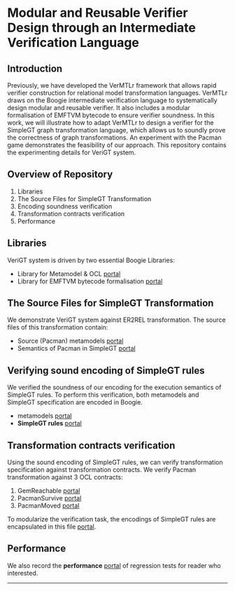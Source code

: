 Modular and Reusable Verifier Design through an Intermediate Verification Language
=======

Introduction
------
Previously, we have developed the VerMTLr framework that allows rapid verifier construction for relational model transformation languages. VerMTLr draws on the Boogie intermediate verification language to systematically design modular and reusable verifier. It also includes a modular formalisation of EMFTVM bytecode to ensure verifier soundness. In this work, we will illustrate how to adapt VerMTLr to design a verifier for the SimpleGT graph transformation language, which allows us to soundly prove the correctness of graph transformations. An experiment with the Pacman game demonstrates the feasibility of our approach. This repository contains the experimenting details for VeriGT system.


Overview of Repository
------
1. Libraries
2. The Source Files for SimpleGT Transformation
3. Encoding soundness verification
4. Transformation contracts verification
5. Performance

Libraries
------
VeriGT system is driven by two essential Boogie Libraries:
- Library for Metamodel & OCL [portal](https://github.com/VeriATL/VeriGT/blob/master/Prelude/LibOCL.bpl)
- Library for EMFTVM bytecode formalisation [portal](https://github.com/VeriATL/VeriGT/blob/master/Prelude/Instr.bpl)

The Source Files for SimpleGT Transformation
------
We demonstrate VeriGT system against ER2REL transformation. The source files of this transformation contain:
- Source (Pacman) metamodels [portal](https://github.com/VeriATL/VeriGT/blob/master/Source/Pacman.ecore)
- Semantics of Pacman in SimpleGT [portal](https://github.com/VeriATL/VeriGT/blob/master/Source/Pacman.simplegt)

Verifying sound encoding of SimpleGT rules
------
We verified the soundness of our encoding for the execution semantics of SimpleGT rules. To perform this verification, both metamodels and SimpleGT specification are encoded in Boogie.
- metamodels [portal](https://github.com/VeriATL/VeriGT/blob/master/Prelude/Metamodels.bpl)
- **SimpleGT rules** [portal](https://github.com/VeriATL/VeriGT/tree/master/Rule_TranslationValidation)


Transformation contracts verification
------
Using the sound encoding of SimpleGT rules, we can verify transformation specification against transformation contracts. We verify Pacman transformation against 3 OCL contracts:

1. GemReachable [portal](https://github.com/VeriATL/VeriGT/blob/master/Pacman_TransformationCorrectness/PacmanP1.bpl)
2. PacmanSurvive [portal](https://github.com/VeriATL/VeriGT/blob/master/Pacman_TransformationCorrectness/PacmanP2.bpl)
3. PacmanMoved [portal](https://github.com/VeriATL/VeriGT/blob/master/Pacman_TransformationCorrectness/PacmanP3.bpl)

To modularize the verification task, the encodings of SimpleGT rules are encapsulated in this file [portal](https://github.com/VeriATL/VeriGT/blob/master/Prelude/SimpleGTRules.whole.bpl).


Performance
------
We also record the **performance** [portal](https://github.com/VeriATL/VeriGT/tree/master/UnitTesting/Benchmark) of regression tests for reader who interested.


------


